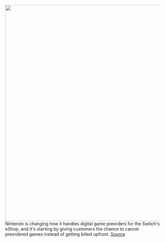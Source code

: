 <img src='https://cdn.vox-cdn.com/thumbor/PFkpwx1yZxjpJApw5bVqHHw4ToQ=/0x0:2040x1360/1200x800/filters:focal(857x517:1183x843)/cdn.vox-cdn.com/uploads/chorus_image/image/67327519/jbareham_180301_2346_nintendo_switch_0034_mario.0.jpg' width='700px' /><br/>
Nintendo is changing how it handles digital game preorders for the Switch's eShop, and it's starting by giving customers the chance to cancel preordered games instead of getting billed upfront.
<a href='https://www.theverge.com/2020/9/1/21410139/nintendo-switch-eshop-cancel-preorders-change-policy-games-digital'> Source <a/>